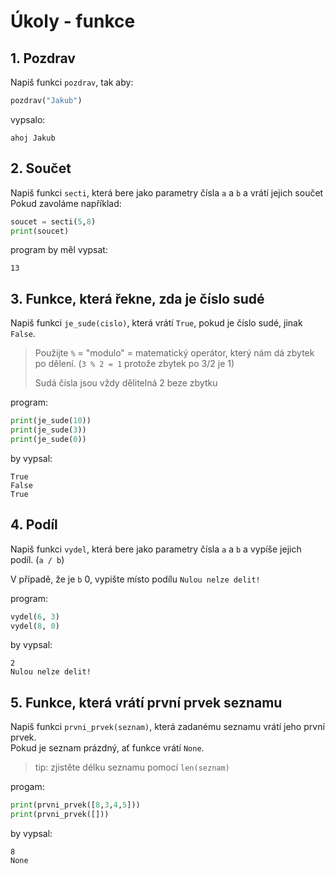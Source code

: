# Úkoly - funkce


## 1. Pozdrav
Napiš funkci `pozdrav`, tak aby:
```python
pozdrav("Jakub")
```
vypsalo:
```
ahoj Jakub
```


## 2. Součet
Napiš funkci `secti`, která bere jako parametry čísla `a` a `b` a vrátí jejich součet
\
Pokud zavoláme například:
```python
soucet = secti(5,8)
print(soucet)
```
program by měl vypsat:
```
13
```


## 3. Funkce, která řekne, zda je číslo sudé
Napiš funkci `je_sude(cislo)`, která vrátí `True`, pokud je číslo sudé, jinak `False`.
> Použijte `%` = "modulo" = matematický operátor, který nám dá zbytek po dělení. (`3 % 2 = 1` protože zbytek po 3/2 je 1)
> 
> Sudá čísla jsou vždy dělitelná 2 beze zbytku

program:
```python
print(je_sude(10))
print(je_sude(3))
print(je_sude(0))
```
by vypsal:
```
True
False
True
```


## 4. Podíl
Napiš funkci `vydel`, která bere jako parametry čísla `a` a `b` a vypíše jejich podíl. (`a / b`)

V případě, že je `b` 0, vypište místo podílu `Nulou nelze delit!`

program:
```python
vydel(6, 3)
vydel(8, 0)
```
by vypsal:
```
2
Nulou nelze delit!
```


## 5. Funkce, která vrátí první prvek seznamu
Napiš funkci `prvni_prvek(seznam)`, která zadanému seznamu vrátí jeho první prvek.  
Pokud je seznam prázdný, ať funkce vrátí `None`.
> tip: zjistěte délku seznamu pomocí `len(seznam)`

progam:
```python
print(prvni_prvek([8,3,4,5]))
print(prvni_prvek([]))
```
by vypsal:
```
8
None
```

